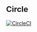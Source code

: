 ## Circle

[![CircleCI](https://circleci.com/gh/wk-j/circle-build.svg?style=svg)](https://circleci.com/gh/wk-j/circle-build)
